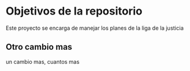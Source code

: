 # Objetivos de la repositorio

Este proyecto se encarga de manejar los planes de la liga de la justicia

## Otro cambio mas 
un cambio mas, cuantos mas